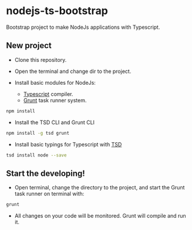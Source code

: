 nodejs-ts-bootstrap
===

Bootstrap project to make NodeJs applications with Typescript.

New project
---

- Clone this repository.

- Open the terminal and change dir to the project.

- Install basic modules for NodeJs:
    - [Typescript](http://www.typescriptlang.org/) compiler.
    - [Grunt](http://gruntjs.com/) task runner system.
    
```bash
npm install
```

- Install the TSD CLI and Grunt CLI

```bash
npm install -g tsd grunt
```
- Install basic typings for Typescript with [TSD](http://definitelytyped.org/tsd/)

```bash 
tsd install node --save
```
    
Start the developing!
---

- Open terminal, change the directory to the project, and start the Grunt task runner on terminal with:

```bash
grunt
```
    
- All changes on your code will be monitored. Grunt will compile and run it.
